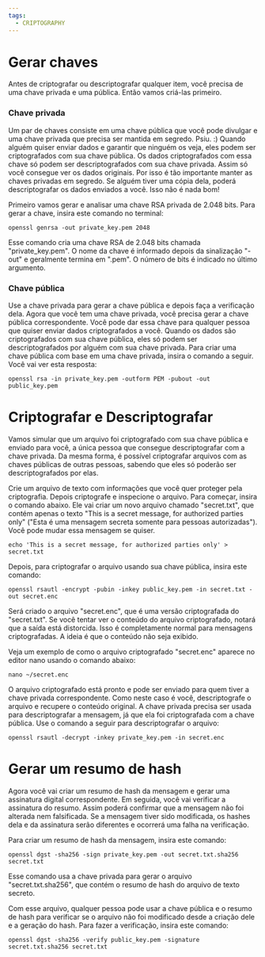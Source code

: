 ```yaml
---
tags:
  - CRIPTOGRAPHY
---
```

# Gerar chaves

Antes de criptografar ou descriptografar qualquer item, você precisa de uma chave privada e uma pública. Então vamos criá-las primeiro.
### **Chave privada**
Um par de chaves consiste em uma chave pública que você pode divulgar e uma chave privada que precisa ser mantida em segredo. Psiu. :) Quando alguém quiser enviar dados e garantir que ninguém os veja, eles podem ser criptografados com sua chave pública. Os dados criptografados com essa chave só podem ser descriptografados com sua chave privada. Assim só você consegue ver os dados originais. Por isso é tão importante manter as chaves privadas em segredo. Se alguém tiver uma cópia dela, poderá descriptografar os dados enviados a você. Isso não é nada bom!

Primeiro vamos gerar e analisar uma chave RSA privada de 2.048 bits. Para gerar a chave, insira este comando no terminal:

```shell
openssl genrsa -out private_key.pem 2048
```

Esse comando cria uma chave RSA de 2.048 bits chamada "private_key.pem". O nome da chave é informado depois da sinalização "-out" e geralmente termina em ".pem". O número de bits é indicado no último argumento.
### **Chave pública**
Use a chave privada para gerar a chave pública e depois faça a verificação dela. Agora que você tem uma chave privada, você precisa gerar a chave pública correspondente. Você pode dar essa chave para qualquer pessoa que quiser enviar dados criptografados a você. Quando os dados são criptografados com sua chave pública, eles só podem ser descriptografados por alguém com sua chave privada. Para criar uma chave pública com base em uma chave privada, insira o comando a seguir. Você vai ver esta resposta:

```shell
openssl rsa -in private_key.pem -outform PEM -pubout -out public_key.pem
```

# Criptografar e Descriptografar

Vamos simular que um arquivo foi criptografado com sua chave pública e enviado para você, a única pessoa que consegue descriptografar com a chave privada. Da mesma forma, é possível criptografar arquivos com as chaves públicas de outras pessoas, sabendo que eles só poderão ser descriptografados por elas.

Crie um arquivo de texto com informações que você quer proteger pela criptografia. Depois criptografe e inspecione o arquivo. Para começar, insira o comando abaixo. Ele vai criar um novo arquivo chamado "secret.txt", que contém apenas o texto "This is a secret message, for authorized parties only" ("Esta é uma mensagem secreta somente para pessoas autorizadas"). Você pode mudar essa mensagem se quiser.

```shell
echo 'This is a secret message, for authorized parties only' > secret.txt
```

Depois, para criptografar o arquivo usando sua chave pública, insira este comando:

```shell
openssl rsautl -encrypt -pubin -inkey public_key.pem -in secret.txt -out secret.enc
```

Será criado o arquivo "secret.enc", que é uma versão criptografada do "secret.txt". Se você tentar ver o conteúdo do arquivo criptografado, notará que a saída está distorcida. Isso é completamente normal para mensagens criptografadas. A ideia é que o conteúdo não seja exibido.

Veja um exemplo de como o arquivo criptografado "secret.enc" aparece no editor nano usando o comando abaixo:

```shell
nano ~/secret.enc
```

O arquivo criptografado está pronto e pode ser enviado para quem tiver a chave privada correspondente. Como neste caso é você, descriptografe o arquivo e recupere o conteúdo original. A chave privada precisa ser usada para descriptografar a mensagem, já que ela foi criptografada com a chave pública. Use o comando a seguir para descriptografar o arquivo:

```shell
openssl rsautl -decrypt -inkey private_key.pem -in secret.enc
```

# Gerar um resumo de hash
Agora você vai criar um resumo de hash da mensagem e gerar uma assinatura digital correspondente. Em seguida, você vai verificar a assinatura do resumo. Assim poderá confirmar que a mensagem não foi alterada nem falsificada. Se a mensagem tiver sido modificada, os hashes dela e da assinatura serão diferentes e ocorrerá uma falha na verificação.

Para criar um resumo de hash da mensagem, insira este comando:

```shell
openssl dgst -sha256 -sign private_key.pem -out secret.txt.sha256 secret.txt
```

Esse comando usa a chave privada para gerar o arquivo "secret.txt.sha256", que contém o resumo de hash do arquivo de texto secreto.

Com esse arquivo, qualquer pessoa pode usar a chave pública e o resumo de hash para verificar se o arquivo não foi modificado desde a criação dele e a geração do hash. Para fazer a verificação, insira este comando:

```shell
openssl dgst -sha256 -verify public_key.pem -signature secret.txt.sha256 secret.txt
```


